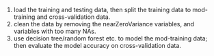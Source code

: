 1. load the training and testing data, then split the training data
to mod-training and cross-validation data.
2. clean the data by removing the nearZeroVariance variables,
and variables with too many NAs.
3. use decision tree/random forest etc. to model the mod-training data;
then evaluate the model accuracy on cross-validation data.


